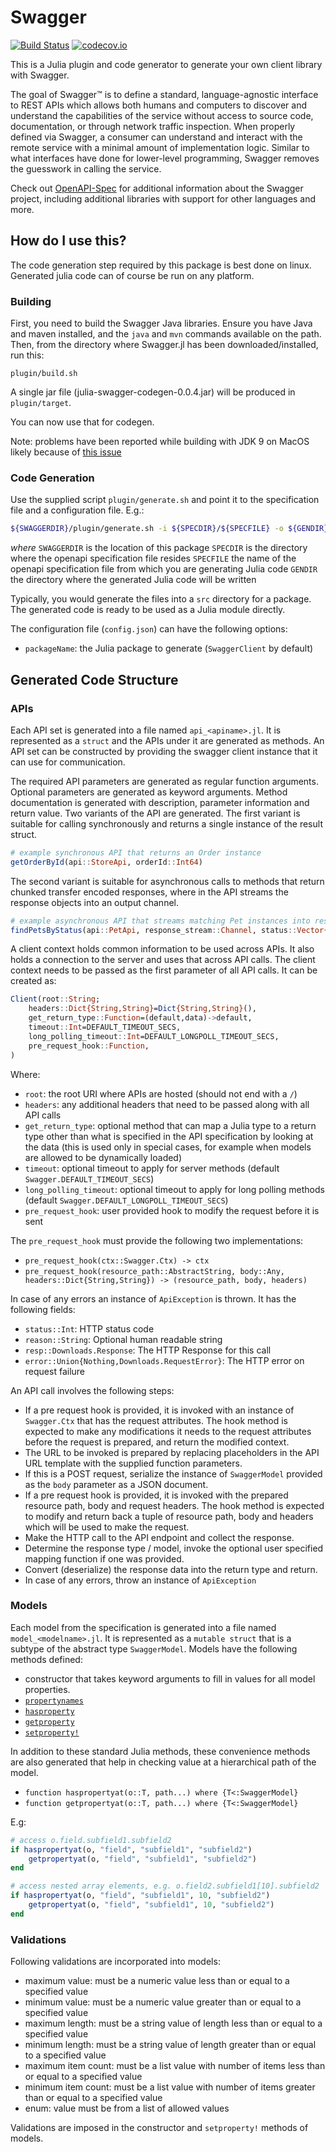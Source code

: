 # Swagger

[![Build Status](https://github.com/JuliaComputing/Swagger.jl/workflows/CI/badge.svg)](https://github.com/JuliaComputing/Swagger.jl/actions?query=workflow%3ACI+branch%3Amaster)
[![codecov.io](http://codecov.io/github/JuliaComputing/Swagger.jl/coverage.svg?branch=master)](http://codecov.io/github/JuliaComputing/Swagger.jl?branch=master)

This is a Julia plugin and code generator to generate your own client library with Swagger.

The goal of Swagger™ is to define a standard, language-agnostic interface to REST APIs which allows both humans and computers to discover and understand the capabilities of the service without access to source code, documentation, or through network traffic inspection. When properly defined via Swagger, a consumer can understand and interact with the remote service with a minimal amount of implementation logic. Similar to what interfaces have done for lower-level programming, Swagger removes the guesswork in calling the service.

Check out [OpenAPI-Spec](https://github.com/OAI/OpenAPI-Specification) for additional information about the Swagger project, including additional libraries with support for other languages and more.

## How do I use this?

The code generation step required by this package is best done on linux. Generated julia code can of course be run on any platform. 

### Building

First, you need to build the Swagger Java libraries. Ensure you have Java and maven installed, and the `java` and `mvn` commands available on the path. Then, from the directory where Swagger.jl has been downloaded/installed, run this:

```
plugin/build.sh
```

A single jar file (julia-swagger-codegen-0.0.4.jar) will be produced in `plugin/target`.

You can now use that for codegen.

Note: problems have been reported while building with JDK 9 on MacOS likely because of [this issue](https://bugs.eclipse.org/bugs/show_bug.cgi?id=534460)

### Code Generation

Use the supplied script `plugin/generate.sh` and point it to the specification file and a configuration file. E.g.:

```bash
${SWAGGERDIR}/plugin/generate.sh -i ${SPECDIR}/${SPECFILE} -o ${GENDIR} -c config.json
```
_where_
`SWAGGERDIR` is the location of this package
`SPECDIR` is the directory where the openapi specification file resides
`SPECFILE` the name of the openapi specification file from which you are generating Julia code
`GENDIR` the directory where the generated Julia code will be written

Typically, you would generate the files into a `src` directory for a package. The generated code is ready to be used as a Julia module directly.

The configuration file (`config.json`) can have the following options:

- `packageName`: the Julia package to generate (`SwaggerClient` by default)

## Generated Code Structure

### APIs

Each API set is generated into a file named `api_<apiname>.jl`. It is represented as a `struct` and the APIs under it are generated as methods. An API set can be constructed by providing the swagger client instance that it can use for communication.

The required API parameters are generated as regular function arguments. Optional parameters are generated as keyword arguments. Method documentation is generated with description, parameter information and return value. Two variants of the API are generated. The first variant is suitable for calling synchronously and returns a single instance of the result struct.

```julia
# example synchronous API that returns an Order instance
getOrderById(api::StoreApi, orderId::Int64)
```

The second variant is suitable for asynchronous calls to methods that return chunked transfer encoded responses, where in the API streams the response objects into an output channel.

```julia
# example asynchronous API that streams matching Pet instances into response_stream
findPetsByStatus(api::PetApi, response_stream::Channel, status::Vector{String})
```

A client context holds common information to be used across APIs. It also holds a connection to the server and uses that across API calls.
The client context needs to be passed as the first parameter of all API calls. It can be created as:

```julia
Client(root::String;
    headers::Dict{String,String}=Dict{String,String}(),
    get_return_type::Function=(default,data)->default,
    timeout::Int=DEFAULT_TIMEOUT_SECS,
    long_polling_timeout::Int=DEFAULT_LONGPOLL_TIMEOUT_SECS,
    pre_request_hook::Function,
)
```

Where:

- `root`: the root URI where APIs are hosted (should not end with a `/`)
- `headers`: any additional headers that need to be passed along with all API calls
- `get_return_type`: optional method that can map a Julia type to a return type other than what is specified in the API specification by looking at the data (this is used only in special cases, for example when models are allowed to be dynamically loaded)
- `timeout`: optional timeout to apply for server methods (default `Swagger.DEFAULT_TIMEOUT_SECS`)
- `long_polling_timeout`: optional timeout to apply for long polling methods (default `Swagger.DEFAULT_LONGPOLL_TIMEOUT_SECS`)
- `pre_request_hook`: user provided hook to modify the request before it is sent

The `pre_request_hook` must provide the following two implementations:
- `pre_request_hook(ctx::Swagger.Ctx) -> ctx`
- `pre_request_hook(resource_path::AbstractString, body::Any, headers::Dict{String,String}) -> (resource_path, body, headers)`

In case of any errors an instance of `ApiException` is thrown. It has the following fields:

- `status::Int`: HTTP status code
- `reason::String`: Optional human readable string
- `resp::Downloads.Response`: The HTTP Response for this call
- `error::Union{Nothing,Downloads.RequestError}`: The HTTP error on request failure

An API call involves the following steps:
- If a pre request hook is provided, it is invoked with an instance of `Swagger.Ctx` that has the request attributes. The hook method is expected to make any modifications it needs to the request attributes before the request is prepared, and return the modified context.
- The URL to be invoked is prepared by replacing placeholders in the API URL template with the supplied function parameters.
- If this is a POST request, serialize the instance of `SwaggerModel` provided as the `body` parameter as a JSON document.
- If a pre request hook is provided, it is invoked with the prepared resource path, body and request headers. The hook method is expected to modify and return back a tuple of resource path, body and headers which will be used to make the request.
- Make the HTTP call to the API endpoint and collect the response.
- Determine the response type / model, invoke the optional user specified mapping function if one was provided.
- Convert (deserialize) the response data into the return type and return.
- In case of any errors, throw an instance of `ApiException`

### Models

Each model from the specification is generated into a file named `model_<modelname>.jl`. It is represented as a `mutable struct` that is a subtype of the abstract type `SwaggerModel`. Models have the following methods defined:

- constructor that takes keyword arguments to fill in values for all model properties.
- [`propertynames`](https://docs.julialang.org/en/v1/base/base/#Base.propertynames)
- [`hasproperty`](https://docs.julialang.org/en/v1/base/base/#Base.hasproperty)
- [`getproperty`](https://docs.julialang.org/en/v1/base/base/#Base.getproperty)
- [`setproperty!`](https://docs.julialang.org/en/v1/base/base/#Base.setproperty!)

In addition to these standard Julia methods, these convenience methods are also generated that help in checking value at a hierarchical path of the model.

- `function haspropertyat(o::T, path...) where {T<:SwaggerModel}`
- `function getpropertyat(o::T, path...) where {T<:SwaggerModel}`

E.g:

```julia
# access o.field.subfield1.subfield2
if haspropertyat(o, "field", "subfield1", "subfield2")
    getpropertyat(o, "field", "subfield1", "subfield2")
end

# access nested array elements, e.g. o.field2.subfield1[10].subfield2
if haspropertyat(o, "field", "subfield1", 10, "subfield2")
    getpropertyat(o, "field", "subfield1", 10, "subfield2")
end
```

### Validations

Following validations are incorporated into models:

- maximum value: must be a numeric value less than or equal to a specified value
- minimum value: must be a numeric value greater than or equal to a specified value
- maximum length: must be a string value of length less than or equal to a specified value
- minimum length: must be a string value of length greater than or equal to a specified value
- maximum item count: must be a list value with number of items less than or equal to a specified value
- minimum item count: must be a list value with number of items greater than or equal to a specified value
- enum: value must be from a list of allowed values

Validations are imposed in the constructor and `setproperty!` methods of models.
